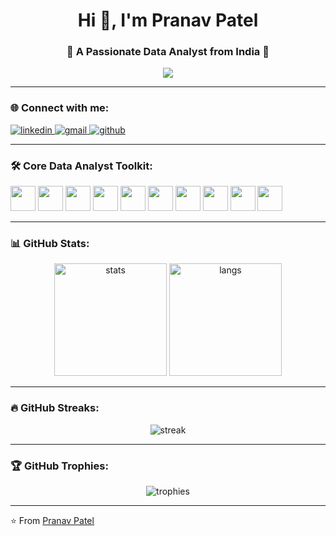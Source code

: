 <h1 align="center">Hi 👋, I'm Pranav Patel</h1>
<h3 align="center">🚀 A Passionate Data Analyst from India 🚀</h3>

<p align="center">
  <img src="https://readme-typing-svg.herokuapp.com?size=22&duration=3000&color=F75C7E&lines=Data+Analyst;SQL+%7C+Python+%7C+Power+BI+Excel;Turning+Data+into+Insights;Lifelong+Learner+📚" />
</p>

---

### 🌐 Connect with me:
<p align="left">
<a href="https://www.linkedin.com/in/pranav-patel-www22447630a" target="blank">
  <img src="https://img.icons8.com/color/48/linkedin.png" alt="linkedin"/>
</a>
<a href="mailto:pranavjmp444@gmail.com" target="blank">
  <img src="https://img.icons8.com/color/48/gmail.png" alt="gmail"/>
</a>
<a href="https://github.com/pranav444444" target="blank">
  <img src="https://img.icons8.com/ios-filled/50/000000/github.png" alt="github"/>
</a>
</p>

---

### 🛠️ Core Data Analyst Toolkit:
<p align="left"> 
  <!-- Programming -->
  <img src="https://cdn.jsdelivr.net/gh/devicons/devicon/icons/python/python-original.svg" width="40" height="40"/>
  <img src="https://cdn.jsdelivr.net/gh/devicons/devicon/icons/mysql/mysql-original-wordmark.svg" width="40" height="40"/>
  <img src="https://img.icons8.com/color/48/power-bi.png" width="40" height="40"/>
  <img src="https://img.icons8.com/color/48/microsoft-excel-2019--v1.png" width="40" height="40"/>
  <img src="https://cdn.jsdelivr.net/gh/devicons/devicon/icons/html5/html5-original.svg" width="40" height="40"/>
  <img src="https://cdn.jsdelivr.net/gh/devicons/devicon/icons/css3/css3-original.svg" width="40" height="40"/>
  <img src="https://cdn.jsdelivr.net/gh/devicons/devicon/icons/javascript/javascript-original.svg" width="40" height="40"/>
  <img src="https://cdn.jsdelivr.net/gh/devicons/devicon/icons/pandas/pandas-original.svg" width="40" height="40"/>
  <img src="https://cdn.jsdelivr.net/gh/devicons/devicon/icons/numpy/numpy-original.svg" width="40" height="40"/>
  <img src="https://cdn.jsdelivr.net/gh/devicons/devicon/icons/jupyter/jupyter-original.svg" width="40" height="40"/>
</p>

---

### 📊 GitHub Stats:
<p align="center">
  <img src="https://github-readme-stats.vercel.app/api?username=pranav444444&show_icons=true&theme=radical" alt="stats" height="180"/>
  <img src="https://github-readme-stats.vercel.app/api/top-langs/?username=pranav444444&layout=compact&theme=radical" alt="langs" height="180"/>
</p>

---

### 🔥 GitHub Streaks:
<p align="center">
  <img src="https://github-readme-streak-stats.herokuapp.com/?user=pranav444444&theme=radical" alt="streak"/>
</p>

---

### 🏆 GitHub Trophies:
<p align="center"> 
  <img src="https://github-profile-trophy.vercel.app/?username=pranav444444&theme=radical&no-frame=false&no-bg=true&margin-w=15" alt="trophies"/>
</p>

---

⭐️ From [Pranav Patel](https://github.com/pranav444444)

